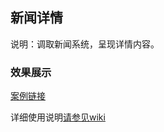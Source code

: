 ## 新闻详情
说明：调取新闻系统，呈现详情内容。

### 效果展示
[案例链接](https://webapp.zhaopin.com/2023/shh/zjal0411ZL79349/index.html#/pages/newsDetail/index?_blank)

详细使用说明[请参见wiki](https://wiki.zhaopin.com/pages/viewpage.action?pageId=140481530?_blank)
